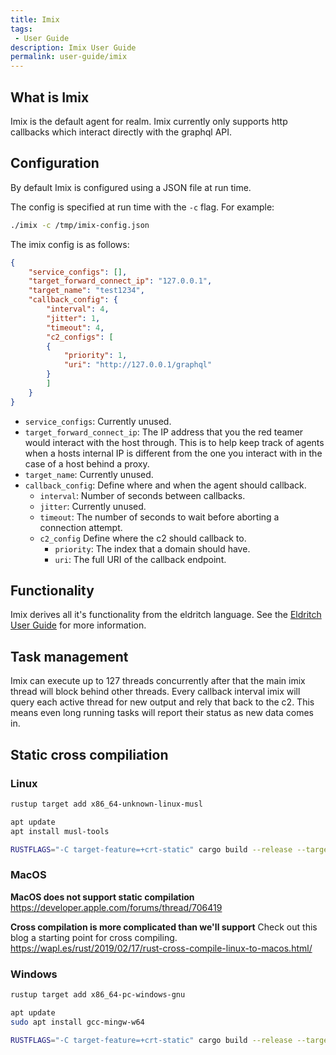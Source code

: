 ```yaml
---
title: Imix
tags:
 - User Guide
description: Imix User Guide
permalink: user-guide/imix
---
```

## What is Imix
Imix is the default agent for realm.
Imix currently only supports http callbacks which interact directly with the graphql API.

## Configuration
By default Imix is configured using a JSON file at run time.

The config is specified at run time with the `-c` flag.
For example:
```bash
./imix -c /tmp/imix-config.json
```

The imix config is as follows:
```json
{
    "service_configs": [],
    "target_forward_connect_ip": "127.0.0.1",
    "target_name": "test1234",
    "callback_config": {
        "interval": 4,
        "jitter": 1,
        "timeout": 4,
        "c2_configs": [
        {
            "priority": 1,
            "uri": "http://127.0.0.1/graphql"
        }
        ]
    }
}
```

- `service_configs`: Currently unused.
- `target_forward_connect_ip`: The IP address that you the red teamer would interact with the host through. This is to help keep track of agents when a hosts internal IP is different from the one you interact with in the case of a host behind a proxy.
- `target_name`: Currently unused.
- `callback_config`: Define where and when the agent should callback.
    - `interval`: Number of seconds between callbacks.
    - `jitter`: Currently unused.
    - `timeout`: The number of seconds to wait before aborting a connection attempt.
    - `c2_config` Define where the c2 should callback to.
        - `priority`: The index that a domain should have.
        - `uri`: The full URI of the callback endpoint.

## Functionality
Imix derives all it's functionality from the eldritch language.
See the [Eldritch User Guide](/user-guide/eldritch) for more information.

## Task management
Imix can execute up to 127 threads concurrently after that the main imix thread will block behind other threads.
Every callback interval imix will query each active thread for new output and rely that back to the c2. This means even long running tasks will report their status as new data comes in.

## Static cross compiliation

### Linux

```bash
rustup target add x86_64-unknown-linux-musl

apt update
apt install musl-tools

RUSTFLAGS="-C target-feature=+crt-static" cargo build --release --target=x86_64-unknown-linux-musl
```

### MacOS
**MacOS does not support static compilation**
https://developer.apple.com/forums/thread/706419

**Cross compilation is more complicated than we'll support**
Check out this blog a starting point for cross compiling.
https://wapl.es/rust/2019/02/17/rust-cross-compile-linux-to-macos.html/


### Windows
```bash
rustup target add x86_64-pc-windows-gnu

apt update
sudo apt install gcc-mingw-w64

RUSTFLAGS="-C target-feature=+crt-static" cargo build --release --target=x86_64-pc-windows-gnu
```

